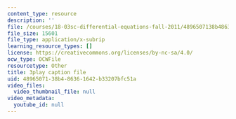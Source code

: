 ```yaml
---
content_type: resource
description: ''
file: /courses/18-03sc-differential-equations-fall-2011/4896507138b486361642b33207bfc51a_fkGAF5jHjdY.srt
file_size: 15601
file_type: application/x-subrip
learning_resource_types: []
license: https://creativecommons.org/licenses/by-nc-sa/4.0/
ocw_type: OCWFile
resourcetype: Other
title: 3play caption file
uid: 48965071-38b4-8636-1642-b33207bfc51a
video_files:
  video_thumbnail_file: null
video_metadata:
  youtube_id: null
---
```

